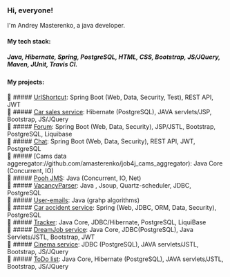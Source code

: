 ### Hi, everyone!  

I'm Andrey Masterenko, a java developer.  

#### My tech stack:  
##### Java, Hibernate, Spring, PostgreSQL, HTML, CSS, Bootstrap, JS/JQuery, Maven, JUnit, Travis CI.

#### My projects:  
:small_blue_diamond: ##### [UrlShortcut](https://github.com/amasterenko/job4j_url_shortcut): Spring Boot (Web, Data, Security, Test), REST API, JWT  
:small_blue_diamond: ##### [Car sales service](https://github.com/amasterenko/job4j_cars): Hibernate (PostgreSQL), JAVA servlets/JSP, Bootstrap, JS/JQuery  
:small_blue_diamond: ##### [Forum](https://github.com/amasterenko/job4j_forum): Spring Boot (Web, Data, Security), JSP/JSTL, Bootstrap, PostgreSQL, Liquibase  
:small_blue_diamond: ##### [Chat](https://github.com/amasterenko/job4j_chat): Spring Boot (Web, Data, Security), REST API, JWT, PostgreSQL  
:small_blue_diamond: ##### [Cams data aggeregator://github.com/amasterenko/job4j_cams_aggregator): Java Core (Concurrent, IO)  
:small_blue_diamond: ##### [Pooh JMS](https://github.com/amasterenko/job4j_pooh): Java (Concurrent, IO, Net)  
:small_blue_diamond: ##### [VacancyParser](https://github.com/amasterenko/job4j_grabber): Java , Jsoup, Quartz-scheduler, JDBC, PostgreSQL  
:small_blue_diamond: ##### [User-emails](https://github.com/amasterenko/job4j_mail): Java (grahp algorithms)  
:small_blue_diamond: ##### [Car accident service](https://github.com/amasterenko/job4j_car_accident): Spring (Web, JDBC, ORM, Data, Security), PostgreSQL  
:small_blue_diamond: ##### [Tracker](https://github.com/amasterenko/job4j_tracker): Java Core, JDBC/Hibernate, PostgreSQL, LiquiBase  
:small_blue_diamond: ##### [DreamJob service](https://github.com/amasterenko/job4j_dreamjob): Java Core, JDBC(PostgreSQL), Java Servlets/JSTL, Bootstrap, JWT  
:small_blue_diamond: ##### [Cinema service](https://github.com/amasterenko/job4j_cinema): JDBC (PostgreSQL), JAVA servlets/JSTL, Bootstrap, JS/JQuery  
:small_blue_diamond: ##### [ToDo list](https://github.com/amasterenko/job4j_todolist): Java Core, Hibernate (PostgreSQL), JAVA servlets/JSTL, Bootstrap, JS/JQuery  
